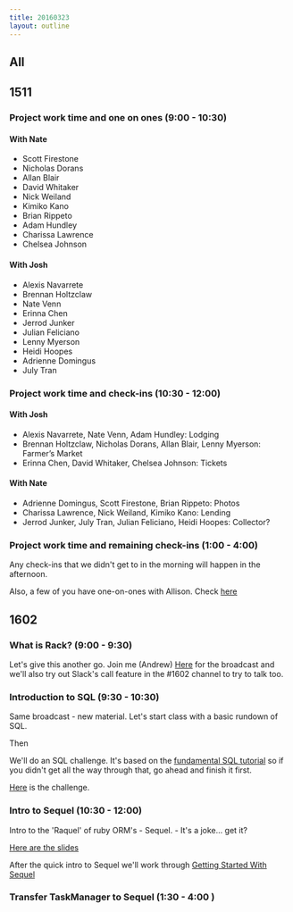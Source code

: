 ```yaml
---
title: 20160323
layout: outline
---
```


## All

## 1511

### Project work time and one on ones (9:00 - 10:30)

#### With Nate
* Scott Firestone
* Nicholas Dorans
* Allan Blair
* David Whitaker
* Nick Weiland
* Kimiko Kano
* Brian Rippeto
* Adam Hundley
* Charissa Lawrence
* Chelsea Johnson

#### With Josh
* Alexis Navarrete
* Brennan Holtzclaw
* Nate Venn
* Erinna Chen
* Jerrod Junker
* Julian Feliciano
* Lenny Myerson
* Heidi Hoopes
* Adrienne Domingus
* July Tran


### Project work time and check-ins (10:30 - 12:00)

#### With Josh

- Alexis Navarrete, Nate Venn, Adam Hundley: Lodging
- Brennan Holtzclaw, Nicholas Dorans, Allan Blair, Lenny Myerson: Farmer’s Market
- Erinna Chen, David Whitaker, Chelsea Johnson: Tickets

#### With Nate

- Adrienne Domingus, Scott Firestone, Brian Rippeto: Photos
- Charissa Lawrence, Nick Weiland, Kimiko Kano: Lending
- Jerrod Junker, July Tran, Julian Feliciano, Heidi Hoopes: Collector?

### Project work time and remaining check-ins (1:00 - 4:00)

Any check-ins that we didn't get to in the morning will happen in the afternoon.

Also, a few of you have one-on-ones with Allison. Check [here](https://docs.google.com/spreadsheets/d/1woTy8FOp4N99uRvPTJgVMGQZ9S1GZFm5uCp9UlRKxIg/edit?usp=sharing)


## 1602

### What is Rack? (9:00 - 9:30)

Let's give this another go. Join me (Andrew) [Here](https://plus.google.com/events/c2edcns6o7e4bkt7h7kqvku0p24) for the broadcast and we'll also try out Slack's call feature in the #1602 channel to try to talk too.

### Introduction to SQL (9:30 - 10:30)

Same broadcast - new material. Let's start class with a basic rundown of SQL.

Then

We'll do an SQL challenge. It's based on the [fundamental SQL tutorial](http://tutorials.jumpstartlab.com/topics/sql/fundamental_sql.html#stq=&stp=0) so if you didn't get all the way through that, go ahead and finish it first.

[Here]() is the challenge.


### Intro to Sequel (10:30 - 12:00)

Intro to the 'Raquel' of ruby ORM's - Sequel. - It's a joke... get it?

[Here are the slides](https://www.dropbox.com/s/75t98l4lnmr1ub4/intro_to_sequel.key?dl=0)

After the quick intro to Sequel we'll work through [Getting Started With Sequel](http://tutorials.jumpstartlab.com/topics/sql/sequel.html)


### Transfer TaskManager to Sequel (1:30 - 4:00 )
